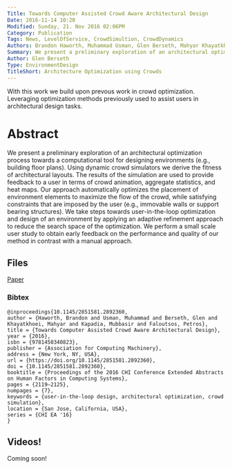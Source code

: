 ```yaml
---
Title: Towards Computer Assisted Crowd Aware Architectural Design
Date: 2016-11-14 10:20
Modified: Sunday, 21. Nov 2016 02:06PM 
Category: Publication
Tags: News, LevelOfService, CrowdSimultion, CrowdDynamics
Authors: Brandon Haworth, Muhammad Usman, Glen Berseth, Mahyar Khayatkhoei, Mubbasir Turab Kapadia, Petros Faloutsos
Summary: We present a preliminary exploration of an architectural optimization process towards a computational tool for designing environments (e.g., building floor plans). Using dynamic crowd simulators we derive the fitness of architectural layouts. The results of the simulation are used to provide feedback to a user in terms of crowd animation, aggregate statistics, and heat maps. Our approach automatically optimizes the placement of environment elements to maximize the flow of the crowd, while satisfying constraints that are imposed by the user (e.g., immovable walls or support bearing structures). We take steps towards user-in-the-loop optimization and design of an environment by applying an adaptive refinement approach to reduce the search space of the optimization. We perform a small scale user study to obtain early feedback on the performance and quality of our method in contrast with a manual approach.
Author: Glen Berseth
Type: EnvironmentDesign
TitleShort: Architecture Optimization using Crowds
---
```


With this work we build upon prevous work in crowd optimization. Leveraging optimization methods previously used to assist users in architectural design tasks.
									

# Abstract

We present a preliminary exploration of an architectural optimization process towards a computational tool for designing environments (e.g., building floor plans). Using dynamic crowd simulators we derive the fitness of architectural layouts. The results of the simulation are used to provide feedback to a user in terms of crowd animation, aggregate statistics, and heat maps. Our approach automatically optimizes the placement of environment elements to maximize the flow of the crowd, while satisfying constraints that are imposed by the user (e.g., immovable walls or support bearing structures). We take steps towards user-in-the-loop optimization and design of an environment by applying an adaptive refinement approach to reduce the search space of the optimization. We perform a small scale user study to obtain early feedback on the performance and quality of our method in contrast with a manual approach.

## Files

[Paper](http://www.fracturedplane.com/projects/acclmesh/CHI_2016_CODE.pdf)

### Bibtex

```
@inproceedings{10.1145/2851581.2892360,
author = {Haworth, Brandon and Usman, Muhammad and Berseth, Glen and Khayatkhoei, Mahyar and Kapadia, Mubbasir and Faloutsos, Petros},
title = {Towards Computer Assisted Crowd Aware Architectural Design},
year = {2016},
isbn = {9781450340823},
publisher = {Association for Computing Machinery},
address = {New York, NY, USA},
url = {https://doi.org/10.1145/2851581.2892360},
doi = {10.1145/2851581.2892360},
booktitle = {Proceedings of the 2016 CHI Conference Extended Abstracts on Human Factors in Computing Systems},
pages = {2119–2125},
numpages = {7},
keywords = {user-in-the-loop design, architectural optimization, crowd simulation},
location = {San Jose, California, USA},
series = {CHI EA '16}
}
```

## Videos!

Coming soon!

